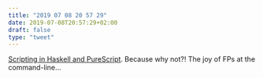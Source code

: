 ```yaml
---
title: "2019 07 08 20 57 29"
date: 2019-07-08T20:57:29+02:00
draft: false
type: "tweet"
---
```

[Scripting in Haskell and PureScript](https://odone.me/posts/2019-07-08-scripting-in-haskell-and-purescript/). Because why not?! The joy of FPs at the command-line...
